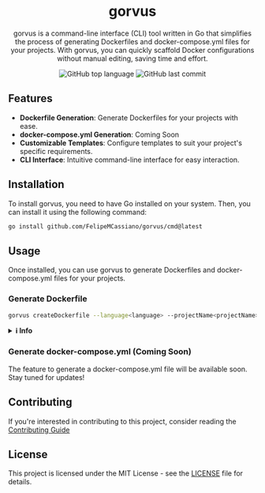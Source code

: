 <div align='center'>
  <h1>gorvus</h1>
  <p>gorvus is a command-line interface (CLI) tool written in Go that simplifies the process of generating Dockerfiles and docker-compose.yml files for your projects. With gorvus, you can quickly scaffold Docker configurations without manual editing, saving time and effort.</p>
  <img src='https://img.shields.io/github/languages/top/FelipeMCassiano/gorvus' alt='GitHub top language' />
  <img src='https://img.shields.io/github/last-commit/FelipeMCassiano/gorvus' alt='GitHub last commit' />
</div>

## Features

- **Dockerfile Generation**: Generate Dockerfiles for your projects with ease.
- **docker-compose.yml Generation**: Coming Soon
- **Customizable Templates**: Configure templates to suit your project's specific requirements.
- **CLI Interface**: Intuitive command-line interface for easy interaction.

## Installation

To install gorvus, you need to have Go installed on your system. Then, you can install it using the following command:

```bash
go install github.com/FelipeMCassiano/gorvus/cmd@latest
```

## Usage

Once installed, you can use gorvus to generate Dockerfiles and docker-compose.yml files for your projects.

### Generate Dockerfile

```bash
gorvus createDockerfile --language<language> --projectName<projectName>
```

<details>
  <summary><strong>ℹ️ Info</strong></summary>

  Currently, only the language Go supports Dockerfile generation.
</details>

### Generate docker-compose.yml (Coming Soon)

The feature to generate a docker-compose.yml file will be available soon. Stay tuned for updates!

## Contributing

If you're interested in contributing to this project, consider reading the [Contributing Guide](CONTRIBUTING.md)

## License

This project is licensed under the MIT License - see the [LICENSE](LICENSE) file for details.
